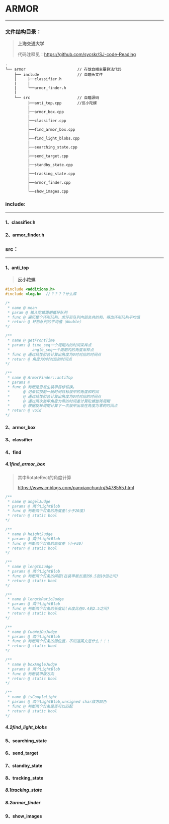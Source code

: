 # ARMOR

------

### 文件结构目录：

> **上海交通大学**
>
> 代码注释见：https://github.com/sycskr/SJ-code-Reading

```
.
└── armor                       // 存放自瞄主要算法代码
    ├── include                 // 自瞄头文件
    |     ├──classifier.h
    |     |
    |     └──armor_finder.h
    |
    └── src                     // 自瞄源码
          ├──anti_top.cpp       //反小陀螺
          |
          ├──armor_box.cpp
          |
          ├──classifier.cpp
          |
          ├──find_armor_box.cpp
          |
          ├──find_light_blobs.cpp
          |
          ├──searching_state.cpp
          |
          ├──send_target.cpp
          |
          ├──standby_state.cpp
          |
          ├──tracking_state.cpp
          |
          ├──armor_finder.cpp
          |
          └──show_images.cpp
```

### include:

------

#### 1、classifier.h



#### 2、armor_finder.h



### src：

------

#### 1、anti_top

> **反小陀螺**

```cpp
#include <additions.h>
#include <log.h>  //？？？？什么库
```

```c++
/*
 * name @ mean
 * param @ 输入陀螺周期循环队列
 * func @ 遍历整个环形队列，求环形队列内部总共的和，得出环形队列平均值
 * return @ 环形队列的平均值（double）
*/
```



```c++
/**
 * name @ getFrontTime
 * params @ time_seq一个周期内的时间采样点
 *          angle_seq一个周期内的角度采样点
 * func @ 通过线性拟合计算出角度为0时对应的时间点
 * return @ 角度为0时对应的时间点
*/
```



```c++
/**
 * name @ ArmorFinder::antiTop
 * params @
 * func @ 判断是否发生装甲目标切换。
 *      @ 记录切换前一段时间目标装甲的角度和时间
 *      @ 通过线性拟合计算出角度为0时对应的时间点
 *      @ 通过两次装甲角度为零的时间差计算陀螺旋转周期
 *      @ 根据旋转周期计算下一次装甲出现在角度为零的时间点
 * return @ void
*/
```



#### 2、armor_box



#### 3、classifier



#### 4、find

#####        4.1find_armor_box

> 其中RotateRect的角度计算
>
> https://www.cnblogs.com/panxiaochun/p/5478555.html

```c++
/**
 * name @ angelJudge
 * params @ 两个LightBlob
 * func @ 判断两个灯条的角度差(小于20度)
 * return @ static bool
*/
```



```c++
/**
 * name @ heightJudge
 * params @ 两个LightBlob
 * func @ 判断两个灯条的高度差（小于30）
 * return @ static bool
*/
```



```c++
/**
 * name @ lengthJudge
 * params @ 两个LightBlob
 * func @ 判断两个灯条的间距(在装甲板长度的0.5到10倍之间)
 * return @ static bool
*/
```



```c++
/**
 * name @ lengthRatioJudge
 * params @ 两个LightBlob
 * func @ 判断两个灯条的长度比(长度比在0.4到2.5之间)
 * return @ static bool
*/
```



```c++
/**
 * name @ CuoWeiDuJudge
 * params @ 两个LightBlob
 * func @ 判断两个灯条的错位度，不知道英文是什么！！！
 * return @ static bool
*/
```



```c++
/**
 * name @ boxAngleJudge
 * params @ 两个LightBlob
 * func @ 判断装甲板方向
 * return @ static bool
*/
```



```c++
/**
 * name @ isCoupleLight
 * params @ 两个LightBlob,unsigned char敌方颜色
 * func @ 判断两个灯条是否可以匹配
 * return @ static bool
*/
```



#####        4.2find_light_blobs

#### 5、searching_state



#### 6、send_target



#### 7、standby_state



#### 8、tracking_state

#####         8.1tracking_state



#####         8.2armor_finder



#### 9、show_images

